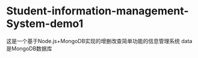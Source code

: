 # Student-information-management-System-demo1
这是一个基于Node.js+MongoDB实现的增删改查简单功能的信息管理系统
data是MongoDB数据库
